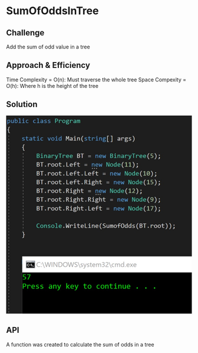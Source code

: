# SumOfOddsInTree


## Challenge
Add the sum of odd value in a tree


## Approach & Efficiency
Time Complexity = O(n): Must traverse the whole tree
Space Compexity = O(h): Where h is the height of the tree

## Solution
![Sum of Odds Tree](/Assets/SumofOddsInTree.jpg)

## API
A function was created to calculate the sum of odds in a tree